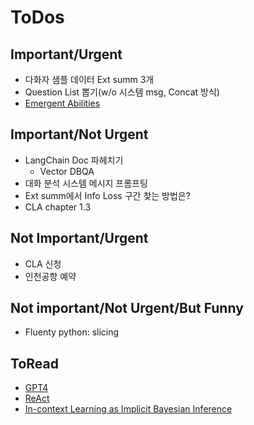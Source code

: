 # ToDos

## Important/Urgent
- 다화자 샘플 데이터 Ext summ 3개
- Question List 뽑기(w/o 시스템 msg, Concat 방식)
- [Emergent Abilities](https://arxiv.org/pdf/2206.07682.pdf) 

## Important/Not Urgent
- LangChain Doc 파헤치기
    - Vector DBQA  
- 대화 분석 시스템 메시지 프롬프팅
- Ext summ에서 Info Loss 구간 찾는 방법은?
- CLA chapter 1.3
    
## Not Important/Urgent
- CLA 신청
- 인천공항 예약

## Not important/Not Urgent/But Funny
- Fluenty python: slicing

## ToRead
- [GPT4](https://arxiv.org/pdf/2303.08774.pdf)
- [ReAct](https://arxiv.org/pdf/2210.03629.pdf)
- [In-context Learning as Implicit Bayesian Inference](https://arxiv.org/pdf/2111.02080.pdf) 

